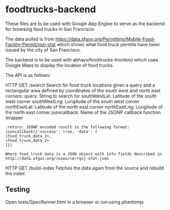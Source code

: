 foodtrucks-backend
==================

These files are to be used with Google App Engine to serve as the backend for browsing food trucks in San Francisco.

The data pulled is from https://data.sfgov.org/Permitting/Mobile-Food-Facility-Permit/rqzj-sfat which shows what
food truck permits have been issued by the city of San Francisco.

The backend is to be used with abhayv/foodtrucks-frontend which uses Google Maps to display the location of
food trucks.

The API is as follows:

HTTP GET /search
    Search for food truck locations given a query and a rectangular area defined by coordinates of the south west
    and north east corners:
    query: String to search for
    southWestLat: Latitude of the south west corner
    southWestLng: Longitude of the south west corner
    northEastLat: Latitude of the north east corner
    northEastLng: Longitude of the north east corner
    jsoncallback: Name of the JSONP callback function wrapper

    :return: JSONP encoded result in the following format:
    jsoncallback({'success': true, 'data': [
    <food_truck_data_1>,
    <food_truck_data_2>
    ]})

    Where food_truck_data is a JSON object with info fields described in http://data.sfgov.org/resource/rqzj-sfat.json

HTTP GET /build-index
    Fetches the data again from the source and rebuild the index


Testing
-------

Open tests/SpecRunner.html in a browser or run using phantomjs

